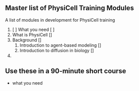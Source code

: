 ## Master list of PhysiCell Training Modules 
A list of modules in development for PhysiCell training

1. [ ] What you need [ ]
1. What is PhysiCell []
1. Background []
    1. Introduction to agent-based modeling []
    1. Introduction to diffusion in biology []
1. 
 

## Use these in a 90-minute short course

* what you need


